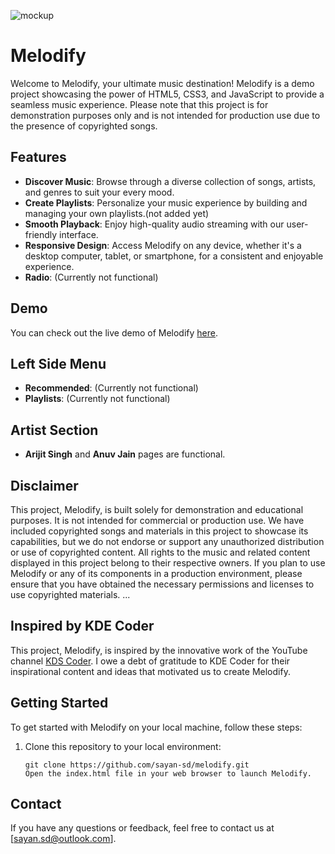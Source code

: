 ![mockup](https://github.com/sayan-sd/melodify/assets/147993392/b50d4b3c-ef3f-4251-9e8e-965c83c46a91)

# Melodify
Welcome to Melodify, your ultimate music destination! Melodify is a demo project showcasing the power of HTML5, CSS3, and JavaScript to provide a seamless music experience. Please note that this project is for demonstration purposes only and is not intended for production use due to the presence of copyrighted songs.

## Features
- **Discover Music**: Browse through a diverse collection of songs, artists, and genres to suit your every mood.
- **Create Playlists**: Personalize your music experience by building and managing your own playlists.(not added yet)
- **Smooth Playback**: Enjoy high-quality audio streaming with our user-friendly interface.
- **Responsive Design**: Access Melodify on any device, whether it's a desktop computer, tablet, or smartphone, for a consistent and enjoyable experience.
- **Radio**: (Currently not functional)
## Demo
You can check out the live demo of Melodify [here](https://sayan-sd.github.io/melodify/).

## Left Side Menu
- **Recommended**: (Currently not functional)
- **Playlists**: (Currently not functional)

## Artist Section
- **Arijit Singh** and **Anuv Jain** pages are functional.

## Disclaimer
This project, Melodify, is built solely for demonstration and educational purposes. It is not intended for commercial or production use. We have included copyrighted songs and materials in this project to showcase its capabilities, but we do not endorse or support any unauthorized distribution or use of copyrighted content.
All rights to the music and related content displayed in this project belong to their respective owners. If you plan to use Melodify or any of its components in a production environment, please ensure that you have obtained the necessary permissions and licenses to use copyrighted materials.
...

## Inspired by KDE Coder
This project, Melodify, is inspired by the innovative work of the YouTube channel [KDS Coder](https://www.youtube.com/@kdscoder). I owe a debt of gratitude to KDE Coder for their inspirational content and ideas that motivated us to create Melodify.

## Getting Started
To get started with Melodify on your local machine, follow these steps:
1. Clone this repository to your local environment:
   ```shell
   git clone https://github.com/sayan-sd/melodify.git
   Open the index.html file in your web browser to launch Melodify.

## Contact
If you have any questions or feedback, feel free to contact us at [sayan.sd@outlook.com].
